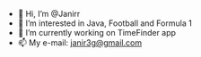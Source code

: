 - 👋 Hi, I’m @Janirr
- 👀 I’m interested in Java, Football and Formula 1
- 🌱 I’m currently working on TimeFinder app
- 📫 My e-mail: janir3g@gmail.com

<!---
Janirr/Janirr is a ✨ special ✨ repository because its `README.md` (this file) appears on your GitHub profile.
You can click the Preview link to take a look at your changes.
--->
